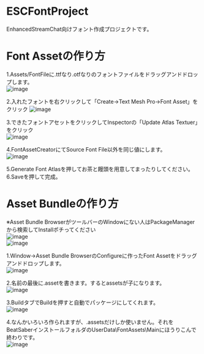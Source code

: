 # ESCFontProject  
EnhancedStreamChat向けフォント作成プロジェクトです。
# Font Assetの作り方  
1.Assets/FontFileに.ttfなり.otfなりのフォントファイルをドラッグアンドドロップします。  
![image](https://user-images.githubusercontent.com/55026301/106466823-2d929d80-64df-11eb-958a-19c9732d8b5d.png)  
  
2.入れたフォントを右クリックして「Create->Text Mesh Pro->Font Asset」をクリック
![image](https://user-images.githubusercontent.com/55026301/106466970-5fa3ff80-64df-11eb-9123-42bdc4f2a4d5.png)  
  
3.できたフォントアセットをクリックしてInspectorの「Update Atlas Textuer」をクリック  
![image](https://user-images.githubusercontent.com/55026301/106468141-e6a5a780-64e0-11eb-9447-8c5548979da0.png)  
  
4.FontAssetCreatorにてSource Font File以外を同じ値にします。  
![image](https://user-images.githubusercontent.com/55026301/106468664-9549e800-64e1-11eb-8715-5724451f348c.png)  
  
5.Generate Font Atlasを押してお茶と饅頭を用意してまったりしてください。  
6.Saveを押して完成。  
  
# Asset Bundleの作り方  
※Asset Bundle BrowserがツールバーのWindowにない人はPackageManagerから検索してInstallポチってください  
![image](https://user-images.githubusercontent.com/55026301/106469260-6aac5f00-64e2-11eb-9ea0-ff1a9b6b8d8e.png)  
![image](https://user-images.githubusercontent.com/55026301/106469307-7861e480-64e2-11eb-83bc-5f836342a20d.png)  
  
1.Window->Asset Bundle BrowserのConfigureに作ったFont Assetをドラッグアンドドロップします。  
![image](https://user-images.githubusercontent.com/55026301/106469601-d68ec780-64e2-11eb-8f2f-d2ed9d99a1a6.png)  
  
2.名前の最後に.assetを書きます。するとassetsが子になります。  
![image](https://user-images.githubusercontent.com/55026301/106469768-0dfd7400-64e3-11eb-8417-144e3bc51291.png)  
  
3.BuildタブでBuildを押すと自動でパッケージにしてくれます。  
![image](https://user-images.githubusercontent.com/55026301/106470498-e0fd9100-64e3-11eb-9e4d-345411e0421d.png)  
  
4.なんかいろいろ作られますが、.assetsだけしか使いません。それをBeatSaberインストールフォルダのUserData\FontAssets\Mainにほうりこんで終わりです。  
![image](https://user-images.githubusercontent.com/55026301/106470696-25892c80-64e4-11eb-9420-b5b416fd0178.png)
